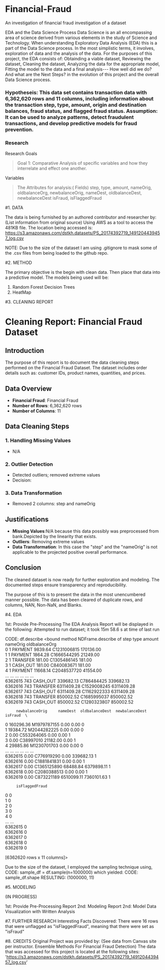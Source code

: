 # Financial-Fraud
An investigation of financial fraud investigation of a dataset

EDA and the Data Science Process
Data Science is an all encompassing area of science derived from various elements in the study of Science and Technology. When understanding
Exploratory Data Analysis (EDA) this is a part of the Data Science process. In the most simplistic terms, it involves, exploration of data and the analysis of the data. 
For the purposes of this project, the EDA consists of: Obtainding a viable dataset, Reviewing the dataset, Cleaning the dataset, Analyzing the data for the appropriate model, Fitting the model to the data and a final analysis--- How well did we do? And what are the Next Steps? in the evolution of this project and the overall Data Science process.

<!DOCTYPE html>  
<html>  
 <body>  
      <h3>Hypotheseis: This data set contains transaction data with 6,362,620 rows and 11 columns, including information about the transaction step, type, amount, origin and destination balances, fraud status, and flagged fraud status. 
          Assumption: It can be used to analyze patterns, detect fraudulent transactions, and develop predictive models for fraud prevention. </h3> 
 <body>  
</html>

<!DOCTYPE html>  
<html>  
 <body>  
      <h3>Research</h3> 
 <body>  
</html>

Research Goals
> Goal 1: Comparative Analysis of specific variables and how they interrelate and effect one another.
>
Variables
> The Attributes for analysis:( Fields) step, type, amount, nameOrig, oldbalanceOrg, newbalanceOrig, nameDest, oldbalanceDest, newbalanceDest  isFraud, isFlaggedFraud
> 
#1. DATA

The data is being furnished by an authored contributor and researcher by: (List information from original source)
Using AWS as a tool to access the 481KB file. 
The location being accessed is: https://s3.amazonaws.com/dstkh.datasets/PS_20174392719_1491204439457_log.csv

NOTE: Due to the size of the dataset I am using .gitignore to mask some of the .csv files from being loaded to the github repo.

#2. METHOD

The primary objective is the begin with clean data. Then place that data into a predictive model. The models being used will be:
1. Random Forest Decision Trees
2. HeatMap


#3. CLEANING REPORT

# Cleaning Report: Financial Fraud Dataset

## Introduction
The purpose of this report is to document the data cleaning steps performed on the Financial Fraud Dataset. The dataset includes order details such as:  customer IDs, product names, quantities, and prices.

## Data Overview
- **Financial Fraud**: Financial Fraud
- **Number of Rows**: 6,362,620 rows 
- **Number of Columns**: 11

## Data Cleaning Steps

### 1. Handling Missing Values
- N/A

### 2. Outlier Detection
- Detected outliers; removed extreme values
- Decision: 

### 3. Data Transformation
- Removed 2 columns: step and nameOrig


## Justifications
- **Missing Values**:N/A because this data possibly was preprocessed from bank.Depicted by the linearity that exists.
- **Outliers**: Removing extreme values
- **Data Transformation**: In this case the "step" and the "nameOrig" is not applicable to the projected positive overall performance.

## Conclusion
The cleaned dataset is now ready for further exploration and modeling. The documented steps ensure transparency and reproducibility.

The purpose of this is to present the data in the most unencumbered manner possible. The data has been cleared of duplicate rows, and columns, NAN, Non-NaN, and Blanks.

#4. EDA

1st: Provide Pre-Processing 
The EDA Analysis Report will be displayed in the following:
Attempted to run dataset; it took 15m 58.6 s at time of last run

CODE: df.describe
<bound method NDFrame.describe of          step      type      amount     nameOrig  oldbalanceOrg  \
0           1   PAYMENT     9839.64  C1231006815      170136.00   
1           1   PAYMENT     1864.28  C1666544295       21249.00   
2           1  TRANSFER      181.00  C1305486145         181.00   
3           1  CASH_OUT      181.00   C840083671         181.00   
4           1   PAYMENT    11668.14  C2048537720       41554.00   
...       ...       ...         ...          ...            ...   
6362615   743  CASH_OUT   339682.13   C786484425      339682.13   
6362616   743  TRANSFER  6311409.28  C1529008245     6311409.28   
6362617   743  CASH_OUT  6311409.28  C1162922333     6311409.28   
6362618   743  TRANSFER   850002.52  C1685995037      850002.52   
6362619   743  CASH_OUT   850002.52  C1280323807      850002.52   

         newbalanceOrig     nameDest  oldbalanceDest  newbalanceDest  isFraud  \
0             160296.36  M1979787155            0.00            0.00        0   
1              19384.72  M2044282225            0.00            0.00        0   
2                  0.00   C553264065            0.00            0.00        1   
3                  0.00    C38997010        21182.00            0.00        1   
4              29885.86  M1230701703            0.00            0.00        0   
...                 ...          ...             ...             ...      ...   
6362615            0.00   C776919290            0.00       339682.13        1   
6362616            0.00  C1881841831            0.00            0.00        1   
6362617            0.00  C1365125890        68488.84      6379898.11        1   
6362618            0.00  C2080388513            0.00            0.00        1   
6362619            0.00   C873221189      6510099.11      7360101.63        1   

         isFlaggedFraud  
0                     0  
1                     0  
2                     0  
3                     0  
4                     0  
...                 ...  
6362615               0  
6362616               0  
6362617               0  
6362618               0  
6362619               0  

[6362620 rows x 11 columns]>

Due to the size of the dataset, I employed the sampling technique using,
CODE:  sample_df = df.sample(n=1000000)
which yielded:
CODE: sample_df.shape
RESULTING: (1000000, 11) 



#5. MODELING

(IN PROGRESS)

1st: Provide Pre-Processing Report 
2nd: Modeling Report
2nd: Model Data Visualization with Written Analysis

#7. FURTHER RESEARCH
Interesting Facts Discovered: There were 16 rows that were unflagged as "isFlaggedFraud", meaning that there were set as "isFraud"


#8. CREDITS
Original Project was provided by: (See data from Canvas site per instructor. Ensemble Methods For Financial Fraud Detection)
The data that was accessed for this project is located at the following sites: 'https://s3.amazonaws.com/dstkh.datasets/PS_20174392719_1491204439457_log.csv'